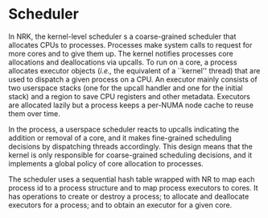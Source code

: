 # Scheduler

In NRK, the kernel-level scheduler  s a coarse-grained scheduler that allocates
CPUs to processes. Processes make system calls to request for more cores and to
give them up. The kernel notifies processes core allocations and deallocations
via upcalls. To run on a core, a process allocates executor objects (*i.e.,* the
equivalent of a ``kernel'' thread) that are used to dispatch a given process on
a CPU. An executor mainly consists of two userspace stacks (one for the upcall
handler and one for the initial stack) and a region to save CPU registers and
other metadata. Executors are allocated lazily but a process keeps a per-NUMA
node cache to reuse them over time.

In the process, a userspace scheduler reacts to upcalls indicating the addition
or removal of a core, and it makes fine-grained scheduling decisions by
dispatching threads accordingly.  This design means that the kernel is only
responsible for coarse-grained scheduling decisions, and it implements a global
policy of core allocation to processes.

The scheduler uses a sequential hash table wrapped with NR to map each process
id to a process structure and to map process executors to cores. It has
operations to create or destroy a process; to allocate and deallocate executors
for a process; and to obtain an executor for a given core.
